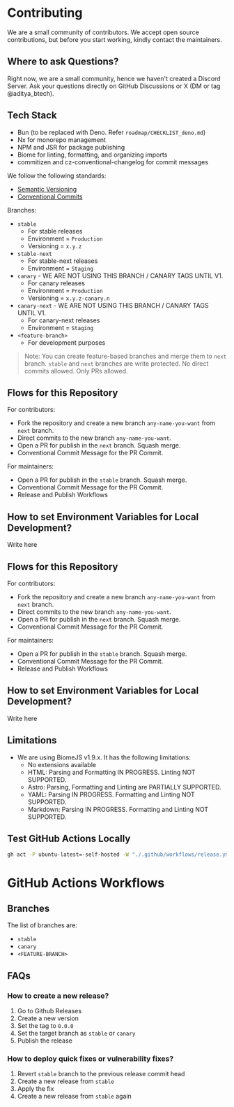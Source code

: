 # Contributing

We are a small community of contributors. We accept open source contributions, but before you start working, kindly contact the maintainers.

## Where to ask Questions?

Right now, we are a small community, hence we haven't created a Discord Server. Ask your questions directly on GitHub Discussions or X (DM or tag @aditya_btech).

## Tech Stack

- Bun (to be replaced with Deno. Refer `roadmap/CHECKLIST_deno.md`)
- Nx for monorepo management
- NPM and JSR for package publishing
- Biome for linting, formatting, and organizing imports
- commitizen and cz-conventional-changelog for commit messages

We follow the following standards:

- [Semantic Versioning](https://semver.org/)
- [Conventional Commits](https://www.conventionalcommits.org/en/v1.0.0/)

Branches:

- `stable`
  - For stable releases
  - Environment = `Production`
  - Versioning = `x.y.z`
- `stable-next`
  - For stable-next releases
  - Environment = `Staging`
- `canary` - WE ARE NOT USING THIS BRANCH / CANARY TAGS UNTIL V1.
  - For canary releases
  - Environment = `Production`
  - Versioning = `x.y.z-canary.n`
- `canary-next` - WE ARE NOT USING THIS BRANCH / CANARY TAGS UNTIL V1.
  - For canary-next releases
  - Environment = `Staging`
- `<feature-branch>`
  - For development purposes

> Note: You can create feature-based branches and merge them to `next` branch.
> `stable` and `next` branches are write protected. No direct commits allowed. Only PRs allowed.

## Flows for this Repository

For contributors:

- Fork the repository and create a new branch `any-name-you-want` from `next` branch.
- Direct commits to the new branch `any-name-you-want`.
- Open a PR for publish in the `next` branch. Squash merge.
- Conventional Commit Message for the PR Commit.

For maintainers:

- Open a PR for publish in the `stable` branch. Squash merge.
- Conventional Commit Message for the PR Commit.
- Release and Publish Workflows

## How to set Environment Variables for Local Development?

Write here

## Flows for this Repository

For contributors:

- Fork the repository and create a new branch `any-name-you-want` from `next` branch.
- Direct commits to the new branch `any-name-you-want`.
- Open a PR for publish in the `next` branch. Squash merge.
- Conventional Commit Message for the PR Commit.

For maintainers:

- Open a PR for publish in the `stable` branch. Squash merge.
- Conventional Commit Message for the PR Commit.
- Release and Publish Workflows

## How to set Environment Variables for Local Development?

Write here

## Limitations

- We are using BiomeJS v1.9.x. It has the following limitations:
  - No extensions available
  - HTML: Parsing and Formatting IN PROGRESS. Linting NOT SUPPORTED.
  - Astro: Parsing, Formatting and Linting are PARTIALLY SUPPORTED.
  - YAML: Parsing IN PROGRESS. Formatting and Linting NOT SUPPORTED.
  - Markdown: Parsing IN PROGRESS. Formatting and Linting NOT SUPPORTED.

## Test GitHub Actions Locally

```bash
gh act -P ubuntu-latest=-self-hosted -W "./.github/workflows/release.yml" | grep --color=always -v '::'
```

# GitHub Actions Workflows

## Branches

The list of branches are:

- `stable`
- `canary`
- `<FEATURE-BRANCH>`

## FAQs

### How to create a new release?

1. Go to Github Releases
2. Create a new version
3. Set the tag to `0.0.0`
4. Set the target branch as `stable` or `canary`
5. Publish the release

### How to deploy quick fixes or vulnerability fixes?

1. Revert `stable` branch to the previous release commit head
2. Create a new release from `stable`
3. Apply the fix
4. Create a new release from `stable` again

<!-- # - HUSKY AND COMMIT MESSAGE CHECKS -->
<!-- # - biome apply all rules for linting -->
<!-- Enable "Require Signed Commits" -->
